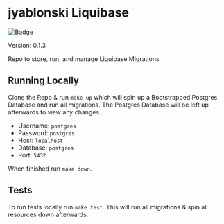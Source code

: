# jyablonski Liquibase
![Badge](https://github.com/jyablonski/jyablonski_liquibase/actions/workflows/deploy.yml/badge.svg)


Version: 0.1.3

Repo to store, run, and manage Liquibase Migrations

## Running Locally
Clone the Repo & run `make up` which will spin up a Bootstrapped Postgres Database and run all migrations.  The Postgres Database will be left up afterwards to view any changes.
- Username: `postgres`
- Password: `postgres`
- Host: `localhost`
- Database: `postgres`
- Port: `5432`

When finished run `make down`.

## Tests
To run tests locally run `make test`.  This will run all migrations & spin all resources down afterwards.